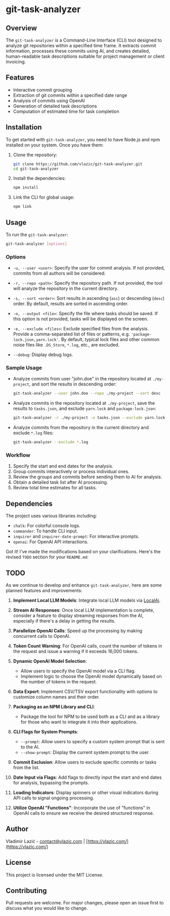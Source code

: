 # git-task-analyzer

## Overview

The `git-task-analyzer` is a Command-Line Interface (CLI) tool designed to analyze git repositories within a specified time frame. It extracts commit information, processes these commits using AI, and creates detailed, human-readable task descriptions suitable for project management or client invoicing.

## Features

- Interactive commit grouping
- Extraction of git commits within a specified date range
- Analysis of commits using OpenAI
- Generation of detailed task descriptions
- Computation of estimated time for task completion

## Installation

To get started with `git-task-analyzer`, you need to have Node.js and npm installed on your system. Once you have them:

1. Clone the repository:

   ```bash
   git clone https://github.com/vlazic/git-task-analyzer.git
   cd git-task-analyzer
   ```

2. Install the dependencies:

   ```bash
   npm install
   ```

3. Link the CLI for global usage:
   ```bash
   npm link
   ```

## Usage

To run the `git-task-analyzer`:

```bash
git-task-analyzer [options]
```

### Options

- `-u, --user <user>`: Specify the user for commit analysis. If not provided, commits from all authors will be considered.

- `-r, --repo <path>`: Specify the repository path. If not provided, the tool will analyze the repository in the current directory.

- `-s, --sort <order>`: Sort results in ascending (`asc`) or descending (`desc`) order. By default, results are sorted in ascending order.

- `-o, --output <file>`: Specify the file where tasks should be saved. If this option is not provided, tasks will be displayed on the screen.

- `-e, --exclude <files>`: Exclude specified files from the analysis. Provide a comma-separated list of files or patterns, e.g. `'package-lock.json,yarn.lock'`. By default, typical lock files and other common noise files like `.DS_Store`, `*.log`, etc., are excluded.

- `--debug`: Display debug logs.

### Sample Usage

- Analyze commits from user "john.doe" in the repository located at `./my-project`, and sort the results in descending order:

  ```bash
  git-task-analyzer --user john.doe --repo ./my-project --sort desc
  ```

- Analyze commits in the repository located at `./my-project`, save the results to `tasks.json`, and exclude `yarn.lock` and `package-lock.json`:

  ```bash
  git-task-analyzer -r ./my-project -o tasks.json --exclude yarn.lock,package-lock.json
  ```

- Analyze commits from the repository in the current directory and exclude `*.log` files:
  ```bash
  git-task-analyzer --exclude *.log
  ```

### Workflow

1. Specify the start and end dates for the analysis.
2. Group commits interactively or process individual ones.
3. Review the groups and commits before sending them to AI for analysis.
4. Obtain a detailed task list after AI processing.
5. Review total time estimates for all tasks.

## Dependencies

The project uses various libraries including:

- `chalk`: For colorful console logs.
- `commander`: To handle CLI input.
- `inquirer` and `inquirer-date-prompt`: For interactive prompts.
- `openai`: For OpenAI API interactions.

Got it! I've made the modifications based on your clarifications. Here's the revised `TODO` section for your `README.md`:

## TODO

As we continue to develop and enhance `git-task-analyzer`, here are some planned features and improvements:

1. **Implement Local LLM Models**: Integrate local LLM models via [LocalAi](https://localai.io/basics/getting_started/).

2. **Stream AI Responses**: Once local LLM implementation is complete, consider a feature to display streaming responses from the AI, especially if there's a delay in getting the results.

3. **Parallelize OpenAI Calls**: Speed up the processing by making concurrent calls to OpenAI.

4. **Token Count Warning**: For OpenAI calls, count the number of tokens in the request and issue a warning if it exceeds 16,000 tokens.

5. **Dynamic OpenAI Model Selection**:

   - Allow users to specify the OpenAI model via a CLI flag.
   - Implement logic to choose the OpenAI model dynamically based on the number of tokens in the request.

6. **Data Export**: Implement CSV/TSV export functionality with options to customize column names and their order.

7. **Packaging as an NPM Library and CLI**:

   - Package the tool for NPM to be used both as a CLI and as a library for those who want to integrate it into their applications.

8. **CLI Flags for System Prompts**:

   - `--prompt`: Allow users to specify a custom system prompt that is sent to the AI.
   - `--show-prompt`: Display the current system prompt to the user.

9. **Commit Exclusion**: Allow users to exclude specific commits or tasks from the list.

10. **Date Input via Flags**: Add flags to directly input the start and end dates for analysis, bypassing the prompts.

11. **Loading Indicators**: Display spinners or other visual indicators during API calls to signal ongoing processing.

12. **Utilize OpenAI "Functions"**: Incorporate the use of "functions" in OpenAI calls to ensure we receive the desired structured response.

## Author

Vladimir Lazić - [contact@vlazic.com](mailto:contact@vlazic.com) | [https://vlazic.com/](https://vlazic.com/)

## License

This project is licensed under the MIT License.

## Contributing

Pull requests are welcome. For major changes, please open an issue first to discuss what you would like to change.
